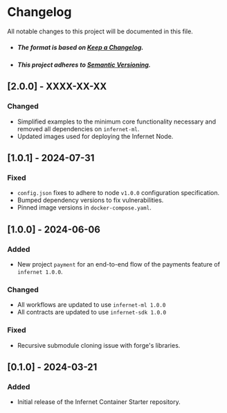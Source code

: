 # Changelog

All notable changes to this project will be documented in this file.

- ##### The format is based on [Keep a Changelog](https://keepachangelog.com/en/1.0.0/).
- ##### This project adheres to [Semantic Versioning](https://semver.org/spec/v2.0.0.html).

## [2.0.0] - XXXX-XX-XX

### Changed
- Simplified examples to the minimum core functionality necessary and removed all dependencies on `infernet-ml`.
- Updated images used for deploying the Infernet Node.

## [1.0.1] - 2024-07-31

### Fixed
- `config.json` fixes to adhere to node `v1.0.0` configuration specification.
- Bumped dependency versions to fix vulnerabilities.
- Pinned image versions in `docker-compose.yaml`.

## [1.0.0] - 2024-06-06

### Added
- New project `payment` for an end-to-end flow of the payments feature of `infernet
  1.0.0`.

### Changed
- All workflows are updated to use `infernet-ml 1.0.0`
- All contracts are updated to use `infernet-sdk 1.0.0`

### Fixed
- Recursive submodule cloning issue with forge's libraries.

## [0.1.0] - 2024-03-21

### Added
- Initial release of the Infernet Container Starter repository.
